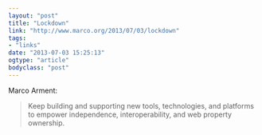 ```yaml
---
layout: "post"
title: "Lockdown"
link: "http://www.marco.org/2013/07/03/lockdown"
tags: 
- "links"
date: "2013-07-03 15:25:13"
ogtype: "article"
bodyclass: "post"
---
```


Marco Arment:

> Keep building and supporting new tools, technologies, and platforms to empower independence, interoperability, and web property ownership.